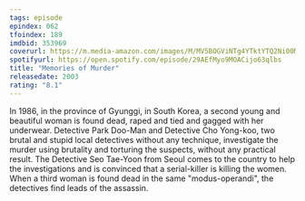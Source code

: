 ```yaml
---
tags: episode
epindex: 062
tfoindex: 189
imdbid: 353969
coverurl: https://m.media-amazon.com/images/M/MV5BOGViNTg4YTktYTQ2Ni00MTU0LTk2NWUtMTI4OTc1YTM0NzQ2XkEyXkFqcGdeQXVyMDM2NDM2MQ@@._V1_SY300_CR0,0,202,300_.jpg
spotifyurl: https://open.spotify.com/episode/29AEfMyo9MOACijo63qlbs
title: "Memories of Murder"
releasedate: 2003
rating: "8.1"
---
```


In 1986, in the province of Gyunggi, in South Korea, a second young and beautiful woman is found dead, raped and tied and gagged with her underwear. Detective Park Doo-Man and Detective Cho Yong-koo, two brutal and stupid local detectives without any technique, investigate the murder using brutality and torturing the suspects, without any practical result. The Detective Seo Tae-Yoon from Seoul comes to the country to help the investigations and is convinced that a serial-killer is killing the women. When a third woman is found dead in the same "modus-operandi", the detectives find leads of the assassin.